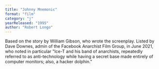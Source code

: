 ```yaml
---
title: "Johnny Mnemonic"
format: "film"
category: "j"
yearReleased: "1995"
author: "Robert Longo"
---
```

Based on the story by William Gibson, who wrote the screenplay. Listed by Dave Downes, admin of the Facebook Anarchist Film Group, in June 2021, who noted in particular "Ice-T and his band of anarchists, repeatedly referred to as anti-technology while having a secret base made entirely of computer monitors; also, a hacker dolphin."
